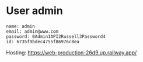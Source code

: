 # User admin

    name: admin
    email: admin@www.com
    password: 0Admin1API2Russell3Password4
    id: 6735f9bdec4755f86976c8ea

Hosting: https://web-production-26d9.up.railway.app/